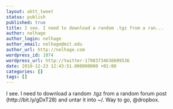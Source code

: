 ```yaml
---
layout: aktt_tweet
status: publish
published: true
title: I see. I need to download a random .tgz from a ran...
author: nelhage
author_login: nelhage
author_email: nelhage@mit.edu
author_url: http://nelhage.com
wordpress_id: 1074
wordpress_url: http://twitter-17983734636609536
date: 2010-12-23 12:43:51.000000000 +01:00
categories: []
tags: []
---
```

I see. I need to download a random .tgz from a random forum post (http:&#47;&#47;bit.ly&#47;gDxT28) and untar it into ~&#47;. Way to go, @dropbox.
